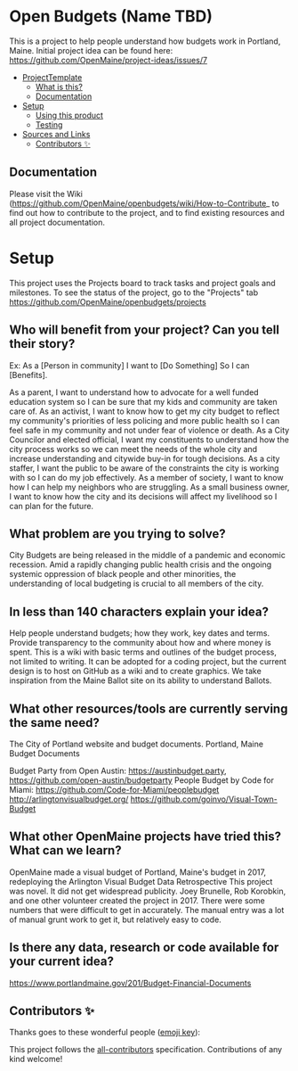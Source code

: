 # Open Budgets (Name TBD)

This is a project to help people understand how budgets work in Portland, Maine. Initial project idea can be found here: https://github.com/OpenMaine/project-ideas/issues/7 

<!-- TOC -->

- [ProjectTemplate](#projecttemplate)
    - [What is this?](#what-is-this)
    - [Documentation](#documentation)
- [Setup](#setup)
    - [Using this product](#using-this-product)
    - [Testing](#testing)
- [Sources and Links](#sources-and-links)
    - [Contributors ✨](#contributors-)

<!-- /TOC -->

## Documentation
Please visit the Wiki (https://github.com/OpenMaine/openbudgets/wiki/How-to-Contribute_ to find out how to contribute to the project, and to find existing resources and all project documentation.

# Setup
This project uses the Projects board to track tasks and project goals and milestones. To see the status of the project, go to the "Projects" tab https://github.com/OpenMaine/openbudgets/projects

## Who will benefit from your project? Can you tell their story?
Ex: As a [Person in community] I want to [Do Something] So I can [Benefits].

As a parent, I want to understand how to advocate for a well funded education system so I can be sure that my kids and community are taken care of.
As an activist, I want to know how to get my city budget to reflect my community's priorities of less policing and more public health so I can feel safe in my community and not under fear of violence or death.
As a City Councilor and elected official, I want my constituents to understand how the city process works so we can meet the needs of the whole city and increase understanding and citywide buy-in for tough decisions.
As a city staffer, I want the public to be aware of the constraints the city is working with so I can do my job effectively.
As a member of society, I want to know how I can help my neighbors who are struggling.
As a small business owner, I want to know how the city and its decisions will affect my livelihood so I can plan for the future.

## What problem are you trying to solve?
City Budgets are being released in the middle of a pandemic and economic recession. Amid a rapidly changing public health crisis and the ongoing systemic oppression of black people and other minorities, the understanding of local budgeting is crucial to all members of the city.

## In less than 140 characters explain your idea?
Help people understand budgets; how they work, key dates and terms. Provide transparency to the community about how and where money is spent. This is a wiki with basic terms and outlines of the budget process, not limited to writing. It can be adopted for a coding project, but the current design is to host on GitHub as a wiki and to create graphics. We take inspiration from the Maine Ballot site on its ability to understand Ballots.

## What other resources/tools are currently serving the same need?
The City of Portland website and budget documents.
Portland, Maine Budget Documents

Budget Party from Open Austin: https://austinbudget.party, https://github.com/open-austin/budgetparty
People Budget by Code for Miami: https://github.com/Code-for-Miami/peoplebudget
http://arlingtonvisualbudget.org/
https://github.com/goinvo/Visual-Town-Budget

## What other OpenMaine projects have tried this? What can we learn?
OpenMaine made a visual budget of Portland, Maine's budget in 2017, redeploying the Arlington Visual Budget Data
Retrospective
This project was novel. It did not get widespread publicity. Joey Brunelle, Rob Korobkin, and one other volunteer created the project in 2017. There were some numbers that were difficult to get in accurately. The manual entry was a lot of manual grunt work to get it, but relatively easy to code.

## Is there any data, research or code available for your current idea?
https://www.portlandmaine.gov/201/Budget-Financial-Documents

## Contributors ✨

Thanks goes to these wonderful people ([emoji key](https://allcontributors.org/docs/en/emoji-key)):

<!-- ALL-CONTRIBUTORS-LIST:START - Do not remove or modify this section -->
<!-- prettier-ignore-start -->
<!-- markdownlint-disable -->
<!-- markdownlint-enable -->
<!-- prettier-ignore-end -->
<!-- ALL-CONTRIBUTORS-LIST:END -->

This project follows the [all-contributors](https://github.com/all-contributors/all-contributors) specification. Contributions of any kind welcome!

